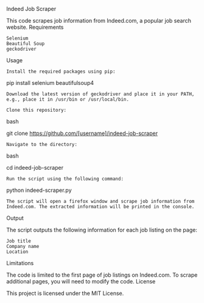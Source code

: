 Indeed Job Scraper

This code scrapes job information from Indeed.com, a popular job search website.
Requirements

    Selenium
    Beautiful Soup
    geckodriver

Usage

    Install the required packages using pip:

pip install selenium beautifulsoup4

    Download the latest version of geckodriver and place it in your PATH, e.g., place it in /usr/bin or /usr/local/bin.

    Clone this repository:

bash

git clone https://github.com/[username]/indeed-job-scraper

    Navigate to the directory:

bash

cd indeed-job-scraper

    Run the script using the following command:

python indeed-scraper.py

    The script will open a firefox window and scrape job information from Indeed.com. The extracted information will be printed in the console.

Output

The script outputs the following information for each job listing on the page:

    Job title
    Company name
    Location

Limitations

The code is limited to the first page of job listings on Indeed.com. To scrape additional pages, you will need to modify the code.
License

This project is licensed under the MIT License.
